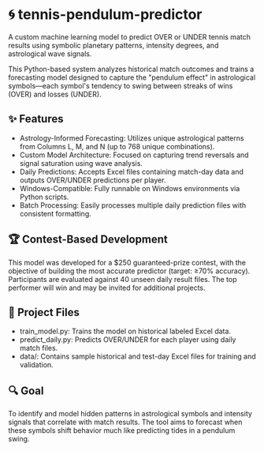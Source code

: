 # 🌀 tennis-pendulum-predictor
A custom machine learning model to predict OVER or UNDER tennis match results using symbolic planetary patterns, intensity degrees, and astrological wave signals.

This Python-based system analyzes historical match outcomes and trains a forecasting model designed to capture the "pendulum effect" in astrological symbols—each symbol's tendency to swing between streaks of wins (OVER) and losses (UNDER).

## ✨ Features
- Astrology-Informed Forecasting: Utilizes unique astrological patterns from Columns L, M, and N (up to 768 unique combinations).
- Custom Model Architecture: Focused on capturing trend reversals and signal saturation using wave analysis.
- Daily Predictions: Accepts Excel files containing match-day data and outputs OVER/UNDER predictions per player.
- Windows-Compatible: Fully runnable on Windows environments via Python scripts.
- Batch Processing: Easily processes multiple daily prediction files with consistent formatting.

## 🏆 Contest-Based Development
This model was developed for a $250 guaranteed-prize contest, with the objective of building the most accurate predictor (target: ≥70% accuracy).
Participants are evaluated against 40 unseen daily result files. The top performer will win and may be invited for additional projects.

## 📂 Project Files
- train_model.py: Trains the model on historical labeled Excel data.
- predict_daily.py: Predicts OVER/UNDER for each player using daily match files.
- data/: Contains sample historical and test-day Excel files for training and validation.

## 🔍 Goal
To identify and model hidden patterns in astrological symbols and intensity signals that correlate with match results. The tool aims to forecast when these symbols shift behavior much like predicting tides in a pendulum swing.
